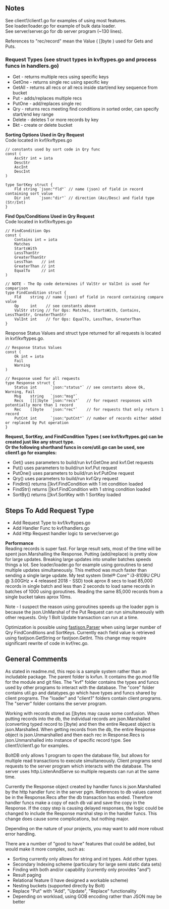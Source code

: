 ## Notes 
See client1/client1.go for examples of using most features.  
See loader/loader.go for example of bulk data loader.  
See server/server.go for db server program (~130 lines).  

References to "rec/record" mean the Value ( []byte ) used for Gets and Puts.  

### Request Types (see struct types in kvftypes.go and process funcs in handlers.go)  
* Get - returns multiple recs using specific keys
* GetOne - returns single rec using specific key
* GetAll - returns all recs or all recs inside start/end key sequence from bucket
* Put - adds/replaces multiple recs
* PutOne - add/replaces single rec
* Qry - returns recs meeting find conditions in sorted order, can specify start/end key range
* Delete - deletes 1 or more records by key
* Bkt - create or delete bucket  


**Sorting Options Used in Qry Request**   
Code located in kvf/kvftypes.go 
```
// constants used by sort code in Qry func
const (
	AscStr int = iota
	DescStr
	AscInt
	DescInt
)

type SortKey struct {
	Fld string `json:"fld"` // name (json) of field in record containing sort value
	Dir int    `json:"dir"` // direction (Asc/Desc) and field type (Str/Int)
}
```  
**Find Ops/Conditions Used in Qry Request**   
Code located in kvf/kvftypes.go   
```
// FindCondition Ops
const (
	Contains int = iota
	Matches
	StartsWith
	LessThanStr
	GreaterThanStr
	LessThan    // int
	GreaterThan // int
	EqualTo     // int
)

// NOTE - The Op code determines if ValStr or ValInt is used for comparison
type FindCondition struct {
	Fld    string // name (json) of field in record containing compare value
	Op     int    // see constants above
	ValStr string // for Ops: Matches, StartsWith, Contains, LessThanStr, GreaterThanStr
	ValInt int    // for Ops: EqualTo, LessThan, GreaterThan
}
```  
Response Status Values and struct type returned for all requests is located in kvf/kvftypes.go.  
```
// Response Status Values
const (
	Ok int = iota
	Fail
	Warning
)

// Response used for all requests
type Response struct {
	Status int      `json:"status"` // see constants above Ok, Warning, Fail
	Msg    string   `json:"msg"`
	Recs   [][]byte `json:"recs"`   // for request responses with potentially more than 1 record
	Rec    []byte   `json:"rec"`    // for requests that only return 1 record
	PutCnt int      `json:"putCnt"` // number of records either added or replaced by Put operation
}
```  
**Request, SortKey, and FindCondition Types ( see kvf/kvftypes.go) can be created just like any struct type.**  
**Or the following shorthand funcs in core/util.go can be used, see client1.go for examples:**  
* Get() uses parameters to build/run kvf.GetOne and kvf.Get requests
* Put() uses parameters to build/run kvf.Put request
* PutOne() uses parameters to build/run kvf.PutOne request  
* Qry() uses parameters to build/run kvf.Qry request
* FindInt() returns []kvf.FindCondition with 1 int condition loaded
* FindStr() returns []kvf.FindCondition with 1 string condition loaded
* SortBy() returns []kvf.SortKey with 1 SortKey loaded

## Steps To Add Request Type  
* Add Request Type to kvf/kvftypes.go
* Add Handler Func to kvf/handlers.go
* Add Http Request handler logic to server/server.go

**Performance**  
Reading records is super fast. For large result sets, most of the time will be spent json.Marshalling the Response. Putting (add/replace) is pretty slow for large updates. Breaking large updates into smaller batches speeds things a lot. See loader/loader.go for example using goroutines to send multiple updates simultaneously. This method was much faster than sending a single large update. My test system (Intel® Core™ i3-8109U CPU @ 3.00GHz × 4 released 2018 - SSD) took aprox 8 secs to load 85,000 records in single batch and less than 2 seconds to load same records in batches of 1000 using goroutines. Reading the same 85,000 records from a single bucket takes aprox 10ms.  

Note - I suspect the reason using goroutines speeds up the loader pgm is because the json.UnMarshal of the Put Request can run simultaneously with other requests. Only 1 Bolt Update transaction can run at a time.

Optimization is possible using [fastjson.Parser](https://pkg.go.dev/github.com/valyala/fastjson#Parser) when using larger number of Qry FindConditions and SortKeys. Currently each field value is retrieved using fastjson.GetString or fastjson.GetInt. This change may require significant rewrite of code in kvf/rec.go.

## General Comments  

As stated in readme.md, this repo is a sample system rather than an includable package. The parent folder is kvfun. It contains the go.mod file for the module and git files. The "kvf" folder contains the types and funcs used by other programs to interact with the database. The "core" folder contains util.go and datatypes.go which have types and funcs shared by client programs. The "loader" and "client1" folders contain client programs. The "server" folder contains the server program.

Working with records stored as []bytes may cause some confusion. When putting records into the db, the individual records are json.Marshalled (converting typed record to []byte) and then the entire Request object is json.Marshalled. When getting records from the db, the entire Response object is json.Unmarshalled and then each rec in Response.Recs is json.Unmarshalled into instance of specific record type. See client1/client1.go for examples.  

BoltDB only allows 1 program to open the database file, but allows for multiple read transactions to execute simultaneously. Client programs send requests to the server program which interacts with the database. The server uses http.ListenAndServe so multiple requests can run at the same time.

Currently the Response object created by handler funcs is json.Marshalled by the http handler func in the server pgm. References to db values cannot be in the Response.Recs after the db transaction has ended. Therefore handler funcs make a copy of each db val and save the copy in the Response. If the copy step is causing delayed responses, the logic could be changed to include the Response marshal step in the handler funcs. This change does cause some complications, but nothing major.

Depending on the nature of your projects, you may want to add more robust error handling.  

There are a number of "good to have" features that could be added, but would make it more complex, such as:  
* Sorting currently only allows for string and int types. Add other types.
* Secondary Indexing scheme (particulary for large semi static data sets)  
* Finding with both and/or capability (currently only provides "and")
* Result paging
* Relational feature (I have designed a workable scheme)
* Nesting buckets (supported directly by Bolt)
* Replace "Put" with "Add", "Update", "Replace" functionality
* Depending on workload, using GOB encoding rather than JSON may be better